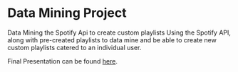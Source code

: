 # Data Mining Project
Data Mining the Spotify Api to create custom playlists Using the Spotify API, along with pre-created playlists to data mine and be able to create new custom playlists catered to an individual user.   

Final Presentation can be found [here](https://www.youtube.com/watch?v=SV_NUIxTt0M&feature=youtu.be).
